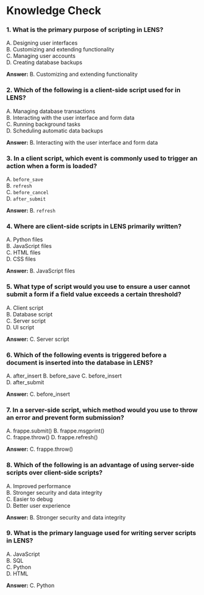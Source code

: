 # Knowledge Check

### **1. What is the primary purpose of scripting in LENS?**

A. Designing user interfaces  
B. Customizing and extending functionality  
C. Managing user accounts  
D. Creating database backups

**Answer:** B. Customizing and extending functionality

### **2. Which of the following is a client-side script used for in LENS?**

A. Managing database transactions  
B. Interacting with the user interface and form data  
C. Running background tasks  
D. Scheduling automatic data backups

**Answer:** B. Interacting with the user interface and form data

### **3. In a client script, which event is commonly used to trigger an action when a form is loaded?**

A. `before_save`  
B. `refresh`  
C. `before_cancel`  
D. `after_submit`

**Answer:** B. `refresh`

### **4. Where are client-side scripts in LENS primarily written?**

A. Python files  
B. JavaScript files  
C. HTML files  
D. CSS files

**Answer:** B. JavaScript files

### **5. What type of script would you use to ensure a user cannot submit a form if a field value exceeds a certain threshold?**

A. Client script  
B. Database script  
C. Server script  
D. UI script

**Answer:** C. Server script

### **6. Which of the following events is triggered before a document is inserted into the database in LENS?**

A. after_insert 
B. before_save 
C. before_insert  
D. after_submit

**Answer:** C. before_insert

### **7. In a server-side script, which method would you use to throw an error and prevent form submission?**

A. frappe.submit()
B. frappe.msgprint()  
C. frappe.throw()
D. frappe.refresh()

**Answer:** C. frappe.throw()

### **8. Which of the following is an advantage of using server-side scripts over client-side scripts?**

A. Improved performance  
B. Stronger security and data integrity  
C. Easier to debug  
D. Better user experience

**Answer:** B. Stronger security and data integrity


### **9. What is the primary language used for writing server scripts in LENS?**

A. JavaScript  
B. SQL  
C. Python  
D. HTML

**Answer:** C. Python

<!--stackedit_data:
eyJoaXN0b3J5IjpbMTE1MDA1ODY3XX0=
-->